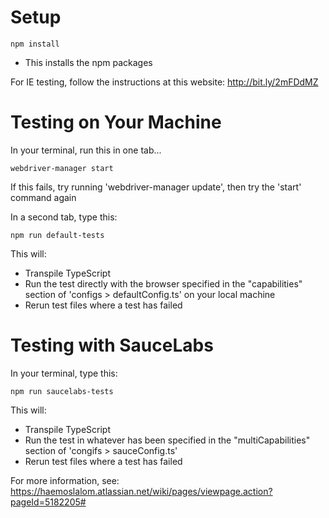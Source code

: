 Setup
=====

```
npm install
```

- This installs the npm packages

For IE testing, follow the instructions at this website: http://bit.ly/2mFDdMZ

Testing on Your Machine
=======================

In your terminal, run this in one tab...

```
webdriver-manager start 
```
If this fails, try running 'webdriver-manager update', then try the 'start' command again

In a second tab, type this:

```
npm run default-tests
```

This will:
- Transpile TypeScript
- Run the test directly with the browser specified in the "capabilities" section of 'configs > defaultConfig.ts' on your local machine
- Rerun test files where a test has failed

Testing with SauceLabs
=======================
In your terminal, type this:
                  
```
npm run saucelabs-tests
```
This will:
- Transpile TypeScript
- Run the test in whatever has been specified in the "multiCapabilities" section of 'congifs > sauceConfig.ts'
- Rerun test files where a test has failed

For more information, see: https://haemoslalom.atlassian.net/wiki/pages/viewpage.action?pageId=5182205#

